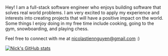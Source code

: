 Hey! I am a full-stack software engineer who enjoys building software that solves real world problems. I am very excited to apply my experience and interests into creating projects that will have a positive impact on the world. Some things I enjoy doing in my free time include cooking, going to the gym, snowboarding, and playing chess.

Feel free to connect with me at nicolastiennguyen@gmail.com :)

[![Nick's GitHub stats](https://github-readme-stats.vercel.app/api?username=nicolastiennguyen)](https://github.com/nicolastiennguyen/github-readme-stats)
